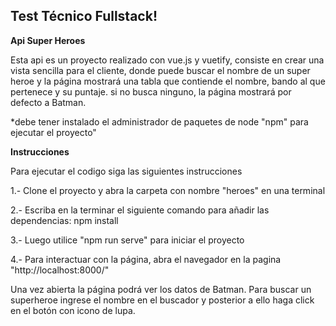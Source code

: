## Test Técnico Fullstack!

**Api Super Heroes**

Esta api es un proyecto realizado con vue.js y vuetify, consiste en crear una vista sencilla para el cliente, donde puede buscar el nombre de un super heroe y la página mostrará una tabla que contiende el nombre, bando al que pertenece y su puntaje.
si no busca ninguno, la página mostrará por defecto a Batman.

\*debe tener instalado el administrador de paquetes de node "npm" para ejecutar el proyecto"

**Instrucciones**

Para ejecutar el codigo siga las siguientes instrucciones

1.- Clone el proyecto y abra la carpeta con nombre "heroes" en una terminal

2.- Escriba en la terminar el siguiente comando para añadir las dependencias: npm install

3.- Luego utilice "npm run serve" para iniciar el proyecto

4.- Para interactuar con la página, abra el navegador en la pagina "http://localhost:8000/"

Una vez abierta la página podrá ver los datos de Batman.
Para buscar un superheroe ingrese el nombre en el buscador y posterior a ello haga click en el botón con icono de lupa.
